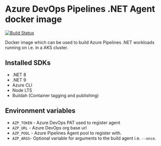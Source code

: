 # Azure DevOps Pipelines .NET Agent docker image

[![Build Status](https://dev.azure.com/wcom/General/_apis/build/status%2FWCOM.AzurePipelines.DotNet.Agent?branchName=main)](https://dev.azure.com/wcom/General/_build/latest?definitionId=105&branchName=main)

Docker image which can be used to build Azure Pipelines .NET workloads running on i.e. in a AKS cluster.

## Installed SDKs

* .NET 8
* .NET 9
* Azure CLI
* Node LTS
* Buildah (Container tagging and publishing)

## Environment variables

* `AZP_TOKEN` - Azure DevOps PAT used to register agent
* `AZP_URL` - Azure DevOps org base url
* `AZP_POOL` - Azure Pipelines Agent pool to register with.
* `AZP_ARGS`- Optional variable for arguments to the build agent i.e. `--once`.
